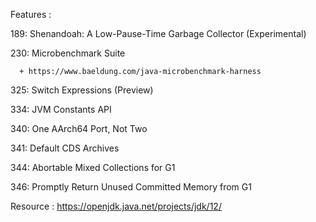 Features :

189:	Shenandoah: A Low-Pause-Time Garbage Collector (Experimental)

230:	Microbenchmark Suite

      + https://www.baeldung.com/java-microbenchmark-harness

325:	Switch Expressions (Preview)

334:	JVM Constants API

340:	One AArch64 Port, Not Two

341:	Default CDS Archives

344:	Abortable Mixed Collections for G1

346:	Promptly Return Unused Committed Memory from G1

Resource : https://openjdk.java.net/projects/jdk/12/
